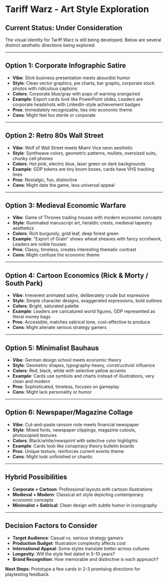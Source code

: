 # Tariff Warz - Art Style Exploration

## Current Status: **Under Consideration**

The visual identity for Tariff Warz is still being developed. Below are several distinct aesthetic directions being explored:

---

## **Option 1: Corporate Infographic Satire**
- **Vibe**: Slick business presentation meets absurdist humor
- **Style**: Clean vector graphics, pie charts, bar graphs, corporate stock photos with ridiculous captions
- **Colors**: Corporate blue/gray with pops of warning orange/red
- **Example**: Export cards look like PowerPoint slides, Leaders are corporate headshots with LinkedIn-style achievement badges
- **Pros**: Immediately recognizable, ties into economic theme
- **Cons**: Might feel too sterile or corporate

---

## **Option 2: Retro 80s Wall Street**
- **Vibe**: Wolf of Wall Street meets Miami Vice neon aesthetic
- **Style**: Synthwave colors, geometric patterns, mullets, oversized suits, chunky cell phones
- **Colors**: Hot pink, electric blue, laser green on dark backgrounds
- **Example**: GDP tokens are tiny boom boxes, cards have VHS tracking lines
- **Pros**: Nostalgic, fun, distinctive
- **Cons**: Might date the game, less universal appeal

---

## **Option 3: Medieval Economic Warfare**
- **Vibe**: Game of Thrones trading houses with modern economic concepts
- **Style**: Illuminated manuscript art, heraldic crests, medieval tapestry aesthetics
- **Colors**: Rich burgundy, gold leaf, deep forest green
- **Example**: "Export of Grain" shows wheat sheaves with fancy scrollwork, Leaders are noble houses
- **Pros**: Classy, timeless, creates interesting thematic contrast
- **Cons**: Might confuse the economic theme

---

## **Option 4: Cartoon Economics (Rick & Morty / South Park)**
- **Vibe**: Irreverent animated satire, deliberately crude but expressive
- **Style**: Simple character designs, exaggerated expressions, bold outlines
- **Colors**: Bright, saturated palette
- **Example**: Leaders are caricatured world figures, GDP represented as literal money bags
- **Pros**: Accessible, matches satirical tone, cost-effective to produce
- **Cons**: Might alienate serious strategy gamers

---

## **Option 5: Minimalist Bauhaus**
- **Vibe**: German design school meets economic theory
- **Style**: Geometric shapes, typography-heavy, constructivist influence
- **Colors**: Red, black, white with selective yellow accents
- **Example**: Cards use symbols and charts instead of illustrations, very clean and modern
- **Pros**: Sophisticated, timeless, focuses on gameplay
- **Cons**: Might lack personality or humor

---

## **Option 6: Newspaper/Magazine Collage**
- **Vibe**: Cut-and-paste ransom note meets financial newspaper
- **Style**: Mixed fonts, newspaper clippings, magazine cutouts, photocopied textures
- **Colors**: Black/white/newsprint with selective color highlights
- **Example**: Cards look like conspiracy theory bulletin boards
- **Pros**: Unique texture, reinforces current events theme
- **Cons**: Might look unfinished or chaotic

---

## **Hybrid Possibilities**
- **Corporate + Cartoon**: Professional layouts with cartoon illustrations
- **Medieval + Modern**: Classical art style depicting contemporary economic concepts
- **Minimalist + Satirical**: Clean design with subtle humor in iconography

---

## **Decision Factors to Consider**
- **Target Audience**: Casual vs. serious strategy gamers
- **Production Budget**: Illustration complexity affects cost
- **International Appeal**: Some styles translate better across cultures
- **Longevity**: Will the style feel dated in 5-10 years?
- **Brand Recognition**: How memorable and distinctive is each approach?

**Next Steps**: Prototype a few cards in 2-3 promising directions for playtesting feedback. 